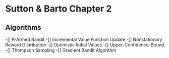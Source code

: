 # Sutton & Barto Chapter 2 


## Algorithms 

-[] K-Armed Bandit 
-[] Incremental Value Function Update
-[] Nonstationary Reward Distribution
-[] Optimistic Initial Values
-[] Upper-Confidence-Bound 
-[] Thompson Sampling
-[] Gradient Bandit Algorithm